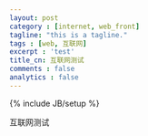 ```yaml
---
layout: post
category : [internet, web_front]
tagline: "this is a tagline."
tags : [web, 互联网]
excerpt : 'test'
title_cn: 互联网测试
comments : false
analytics : false
---
```

{% include JB/setup %}

互联网测试